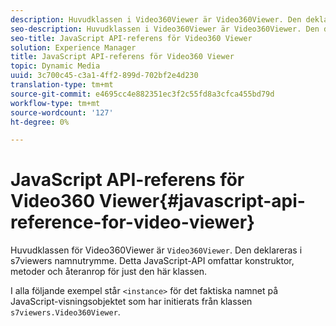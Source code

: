 ```yaml
---
description: Huvudklassen i Video360Viewer är Video360Viewer. Den deklareras i s7viewers namnutrymme. Detta JavaScript-API omfattar konstruktor, metoder och återanrop för just den här klassen.
seo-description: Huvudklassen i Video360Viewer är Video360Viewer. Den deklareras i s7viewers namnutrymme. Detta JavaScript-API omfattar konstruktor, metoder och återanrop för just den här klassen.
seo-title: JavaScript API-referens för Video360 Viewer
solution: Experience Manager
title: JavaScript API-referens för Video360 Viewer
topic: Dynamic Media
uuid: 3c700c45-c3a1-4ff2-899d-702bf2e4d230
translation-type: tm+mt
source-git-commit: e4695cc4e882351ec3f2c55fd8a3cfca455bd79d
workflow-type: tm+mt
source-wordcount: '127'
ht-degree: 0%

---
```



# JavaScript API-referens för Video360 Viewer{#javascript-api-reference-for-video-viewer}

Huvudklassen för Video360Viewer är `Video360Viewer`. Den deklareras i s7viewers namnutrymme. Detta JavaScript-API omfattar konstruktor, metoder och återanrop för just den här klassen.

I alla följande exempel står `<instance>` för det faktiska namnet på JavaScript-visningsobjektet som har initierats från klassen `s7viewers.Video360Viewer`.
